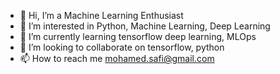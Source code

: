 - 👋 Hi, I’m a Machine Learning Enthusiast
- 👀 I’m interested in Python, Machine Learning, Deep Learning
- 🌱 I’m currently learning tensorflow deep learning, MLOps
- 💞️ I’m looking to collaborate on tensorflow, python
- 📫 How to reach me mohamed.safi@gmail.com

<!---
msafi04/msafi04 is a ✨ special ✨ repository because its `README.md` (this file) appears on your GitHub profile.
You can click the Preview link to take a look at your changes.
--->
